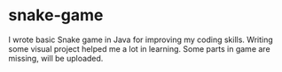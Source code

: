 # snake-game
I wrote basic Snake game in Java for improving my coding skills. Writing some visual project helped me a lot in learning. Some parts in game are missing, will be uploaded.
